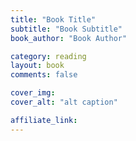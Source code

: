 ```yaml
---
title: "Book Title"
subtitle: "Book Subtitle"
book_author: "Book Author"

category: reading
layout: book
comments: false

cover_img:
cover_alt: "alt caption"

affiliate_link:
---
```


